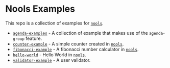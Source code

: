 # Nools Examples

This repo is a collection of examples for [`nools`](https://github.com/noolsjs/nools).

* [`agenda-examples`](./agenda-examples) -  A collection of example that makes use of the `agenda-group` feature.
* [`counter-example`](./counter-example) -  A simple counter created in [`nools`](https://github.com/noolsjs/nools).
* [`fibonacci-example`](./fibonacci-example) -  A fibonacci number calculator in [`nools`](https://github.com/noolsjs/nools).
* [`hello-world`](./hello-world-example) - Hello World in [`nools`](https://github.com/noolsjs/nools).
* [`validator-example`](./validator-example) - A user validator.